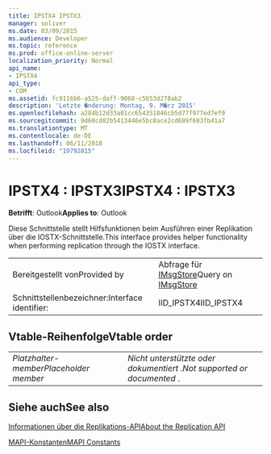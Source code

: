 ```yaml
---
title: IPSTX4 IPSTX3
manager: soliver
ms.date: 03/09/2015
ms.audience: Developer
ms.topic: reference
ms.prod: office-online-server
localization_priority: Normal
api_name:
- IPSTX4
api_type:
- COM
ms.assetid: fc9116b6-a525-daff-9068-c5653d278ab2
description: 'Letzte �nderung: Montag, 9. M�rz 2015'
ms.openlocfilehash: a284b12d33a01cc654351846cb5d77f977ed7ef0
ms.sourcegitcommit: 9d60cd82b5413446e5bc8ace2cd689f683fb41a7
ms.translationtype: MT
ms.contentlocale: de-DE
ms.lasthandoff: 06/11/2018
ms.locfileid: "19792815"
---
```

# <a name="ipstx4--ipstx3"></a><span data-ttu-id="b26e2-103">IPSTX4 : IPSTX3</span><span class="sxs-lookup"><span data-stu-id="b26e2-103">IPSTX4 : IPSTX3</span></span>

  
  
<span data-ttu-id="b26e2-104">**Betrifft**: Outlook</span><span class="sxs-lookup"><span data-stu-id="b26e2-104">**Applies to**: Outlook</span></span> 
  
<span data-ttu-id="b26e2-105">Diese Schnittstelle stellt Hilfsfunktionen beim Ausführen einer Replikation über die IOSTX-Schnittstelle.</span><span class="sxs-lookup"><span data-stu-id="b26e2-105">This interface provides helper functionality when performing replication through the IOSTX interface.</span></span>
  
|||
|:-----|:-----|
|<span data-ttu-id="b26e2-106">Bereitgestellt von</span><span class="sxs-lookup"><span data-stu-id="b26e2-106">Provided by</span></span>  <br/> |<span data-ttu-id="b26e2-107">Abfrage für [IMsgStore](imsgstoreimapiprop.md)</span><span class="sxs-lookup"><span data-stu-id="b26e2-107">Query on [IMsgStore](imsgstoreimapiprop.md)</span></span> <br/> |
|<span data-ttu-id="b26e2-108">Schnittstellenbezeichner:</span><span class="sxs-lookup"><span data-stu-id="b26e2-108">Interface identifier:</span></span>  <br/> |<span data-ttu-id="b26e2-109">IID_IPSTX4</span><span class="sxs-lookup"><span data-stu-id="b26e2-109">IID_IPSTX4</span></span>  <br/> |
   
## <a name="vtable-order"></a><span data-ttu-id="b26e2-110">Vtable-Reihenfolge</span><span class="sxs-lookup"><span data-stu-id="b26e2-110">Vtable order</span></span>

|||
|:-----|:-----|
| <span data-ttu-id="b26e2-111">*Platzhalter-member*</span><span class="sxs-lookup"><span data-stu-id="b26e2-111">*Placeholder member*</span></span>  <br/> | <span data-ttu-id="b26e2-112">*Nicht unterstützte oder dokumentiert* .</span><span class="sxs-lookup"><span data-stu-id="b26e2-112">*Not supported or documented*  .</span></span>  <br/> |
   
## <a name="see-also"></a><span data-ttu-id="b26e2-113">Siehe auch</span><span class="sxs-lookup"><span data-stu-id="b26e2-113">See also</span></span>



[<span data-ttu-id="b26e2-114">Informationen über die Replikations-API</span><span class="sxs-lookup"><span data-stu-id="b26e2-114">About the Replication API</span></span>](about-the-replication-api.md)
  
[<span data-ttu-id="b26e2-115">MAPI-Konstanten</span><span class="sxs-lookup"><span data-stu-id="b26e2-115">MAPI Constants</span></span>](mapi-constants.md)

